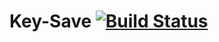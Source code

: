 # Key-Save [![Build Status](https://travis-ci.org/davecremins/key-save.svg?branch=master)](https://travis-ci.org/davecremins/key-save)
